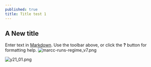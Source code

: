 ```yaml
---
published: true
title: Title test 1
---
```


## A New title

Enter text in [Markdown](http://daringfireball.net/projects/markdown/). Use the toolbar above, or click the **?** button for formatting help.
![marcc-runs-regime_v7.png]({{site.baseurl}}/projects/_posts/marcc-runs-regime_v7.png)

![y21_01.png]({{site.baseurl}}/projects/_posts/y21_01.png)

